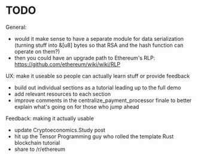 # TODO

General:
- would it make sense to have a separate module for data serialization (turning stuff into &[u8] bytes so that RSA and the hash function can operate on them?)
- then you could have an upgrade path to Ethereum's RLP: https://github.com/ethereum/wiki/wiki/RLP

UX: make it useable so people can actually learn stuff or provide feedback
- build out individual sections as a tutorial leading up to the full demo
- add relevant resources to each section
- improve comments in the centralize_payment_processor finale to better explain what's going on for those who jump ahead

Feedback: making it actually usable
- update Cryptoeconomics.Study post
- hit up the Tensor Programming guy who rolled the template Rust blockchain tutorial
- share to /r/ethereum
